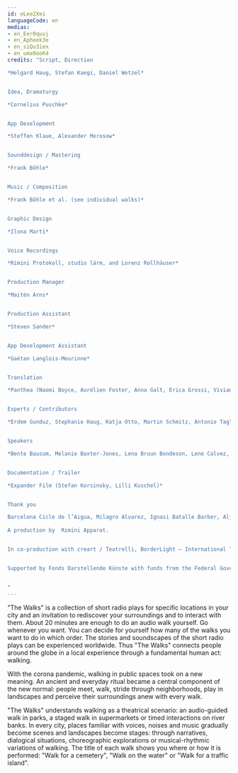 ```yaml
---
id: eLee2Xei
languageCode: en
medias: 
- en_Eer0quuj
- en_Apheek3e
- en_siQu3iex
- en_uma9ooK4
credits: "Script, Direction

*Helgard Haug, Stefan Kaegi, Daniel Wetzel*


Idea, Dramaturgy

*Cornelius Puschke*


App Development

*Steffen Klaue, Alexander Morosow*


Sounddesign / Mastering

*Frank Böhle*


Music / Composition

*Frank Böhle et al. (see individual walks)*


Graphic Design

*Ilona Marti*


Voice Recordings

*Rimini Protokoll, studio lärm, and Lorenz Rollhäuser*


Production Manager

*Maitén Arns*


Production Assistant

*Steven Sander*


App Development Assistant

*Gaétan Langlois-Meurinne*


Translation

*Panthea (Naomi Boyce, Aurélien Foster, Anna Galt, Erica Grossi, Vivian Ia, Adrien Leroux, Lianna Mark, Samuel Petit, Yanik Riedo, Lorenzo de Sabbata)*


Experts / Contributors

*Erdem Gunduz, Stephanie Haug, Katja Otto, Martin Schmitz, Antonio Tagliarini*


Speakers

*Bente Bausum, Melanie Baxter-Jones, Lena Bruun Bondeson, Lene Calvez, Maimouna Coulibaly, Louisa Devins, Margot Gödros, Melissa Holroyd, Christiane Hommelsheim, Stéphane Hugel, Timur Isik, Mmakgosi Kgabi, Lara Körte, Koffi Kra, Alexandra Lauck, Max Lechat, Joshua Lerner, Steve Mekoudja, Lara-Sophie Milagro, Kamran Sorusch, Antonio Tagliarini, Lucie Zelger*


Documentation / Trailer

*Expander Film (Stefan Korsinsky, Lilli Kuschel)*


Thank you

Barcelona Cicle de l’Aigua, Milagro Alvarez, Ignasi Batalle Barber, Aljoscha Begrich, Andreas Fischbach, Jannis Grimm (Institute for the Study of Protest and Social Movements), Ant Hampton, Lilli Kuschel, Jan Meuel, Barbara Morgenstern, Ricardo Sarmiento, Hilla Steiner, Enric Tello, Valentin Wetzel, SA, Gustavo Ramon Wilhelmi
 
A production by  Rimini Apparat.


In co-production with creart / Teatrelli, BorderLight – International Theatre + Fringe Festival Cleveland, European Forum Alpbach, Fondazione Armonie d’Arte, HAU – Hebbel am Ufer, Hellerau – European Centre for the Arts, International Summer Festival Kampnagel, Zona K, Festival PERSPECTIVES.


Supported by Fonds Darstellende Künste with funds from the Federal Government Commissioner for Culture and the Media and the Senate Department for Culture and Europe.


"
---
```


"The Walks" is a collection of short radio plays for specific locations in your city and an invitation to rediscover your surroundings and to interact with them. About 20 minutes are enough to do an audio walk yourself. Go whenever you want. You can decide for yourself how many of the walks you want to do in which order. The stories and soundscapes of the short radio plays can be experienced worldwide. Thus "The Walks" connects people around the globe in a local experience through a fundamental human act: walking.

With the corona pandemic, walking in public spaces took on a new meaning. An ancient and everyday ritual became a central component of the new normal: people meet, walk, stride through neighborhoods, play in landscapes and perceive their surroundings anew with every walk.

"The Walks" understands walking as a theatrical scenario: an audio-guided walk in parks, a staged walk in supermarkets or timed interactions on river banks. In every city, places familiar with voices, noises and music gradually become scenes and landscapes become stages: through narratives, dialogical situations, choreographic explorations or musical-rhythmic variations of walking. The title of each walk shows you where or how it is performed: "Walk for a cemetery", "Walk on the water" or "Walk for a traffic island".
